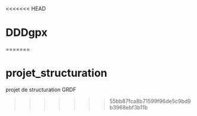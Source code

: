 <<<<<<< HEAD
# DDDgpx
=======
# projet_structuration

projet de structuration GRDF
>>>>>>> 55bb87fca8b71599f96de5c9bd9b3968ebf3b11b
